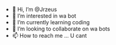 - 👋 Hi, I’m @Jrzeus
- 👀 I’m interested in wa bot
- 🌱 I’m currently learning coding
- 💞️ I’m looking to collaborate on wa bots
- 📫 How to reach me ... U cant

